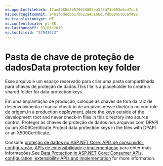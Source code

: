 ```yaml
---
ms.openlocfilehash: 17ae8088e2e570628883ea5f8d71e093e6ed7cc8
ms.sourcegitcommit: 24b1f6decbb17bb22a45166e5fdb0845c65af498
ms.translationtype: MT
ms.contentlocale: pt-BR
ms.lasthandoff: 03/01/2019
ms.locfileid: "57043023"
---
```

# <a name="data-protection-key-folder"></a><span data-ttu-id="673d1-101">Pasta de chave de proteção de dados</span><span class="sxs-lookup"><span data-stu-id="673d1-101">Data protection key folder</span></span>

<span data-ttu-id="673d1-102">Esse arquivo é um espaço reservado para criar uma pasta compartilhada para chaves de proteção de dados.</span><span class="sxs-lookup"><span data-stu-id="673d1-102">This file is a placeholder to create a shared folder for data protection keys.</span></span>

<span data-ttu-id="673d1-103">Em uma implantação de produção, coloque as chaves de fora da raiz de desenvolvimento e nunca check-in de arquivos nesse diretório no controle de origem.</span><span class="sxs-lookup"><span data-stu-id="673d1-103">In a production deployment, place the keys outside of the development root and never check-in files in this directory into source control.</span></span> <span data-ttu-id="673d1-104">Proteger as chaves de proteção de dados nos arquivos com DPAPI ou um X509Certificate.</span><span class="sxs-lookup"><span data-stu-id="673d1-104">Protect data protection keys in the files with DPAPI or an X509Certificate.</span></span>

<span data-ttu-id="673d1-105">Consulte [proteção de dados no ASP.NET Core: APIs de consumidor, configuração, APIs de extensibilidade e implementação](https://docs.microsoft.com/aspnet/core/security/data-protection/) para obter mais informações.</span><span class="sxs-lookup"><span data-stu-id="673d1-105">See [Data Protection in ASP.NET Core: Consumer APIs, configuration, extensibility APIs and implementation](https://docs.microsoft.com/aspnet/core/security/data-protection/) for more information.</span></span>

